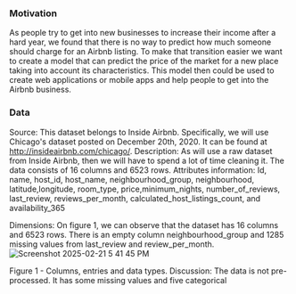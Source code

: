 ### Motivation ###
As people try to get into new businesses to increase their income after a hard year, we
found that there is no way to predict how much someone should charge for an Airbnb listing. To
make that transition easier we want to create a model that can predict the price of the market for
a new place taking into account its characteristics. This model then could be used to create web
applications or mobile apps and help people to get into the Airbnb business.

### Data ###
Source: This dataset belongs to Inside Airbnb. Specifically, we will use Chicago's dataset posted
on December 20th, 2020. It can be found at http://insideairbnb.com/chicago/.
Description: As will use a raw dataset from Inside Airbnb, then we will have to spend a lot of
time cleaning it. The data consists of 16 columns and 6523 rows.
Attributes information: Id, name, host_id, host_name, neighbourhood_group, neighbourhood,
latitude,longitude, room_type, price,minimum_nights, number_of_reviews, last_review,
reviews_per_month, calculated_host_listings_count, and availability_365

Dimensions: On figure 1, we can observe that the dataset has 16 columns and 6523 rows. There is an
empty column neighbourhood_group and 1285 missing values from last_review and review_per_month.
![Screenshot 2025-02-21 5 41 45 PM](https://github.com/user-attachments/assets/de0f0747-6967-450e-807d-a28b1fc629e0)

Figure 1 - Columns, entries and data types.
Discussion: The data is not pre-processed. It has some missing values and five categorical
